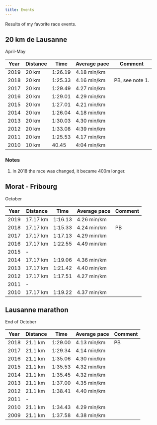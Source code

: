 ```yaml
---
title: Events
---
```


Results of my favorite race events.

## 20 km de Lausanne

April-May

| Year | Distance | Time    | Average pace | Comment         |
| ---- | -------- | ------- | ------------ | --------------- |
| 2019 | 20 km    | 1:26.19 | 4.18 min/km  |                 |
| 2018 | 20 km    | 1:25.33 | 4.16 min/km  | PB, see note 1. |
| 2017 | 20 km    | 1:29.49 | 4.27 min/km  |                 |
| 2016 | 20 km    | 1:29.01 | 4.29 min/km  |                 |
| 2015 | 20 km    | 1:27.01 | 4.21 min/km  |                 |
| 2014 | 20 km    | 1:26.04 | 4.18 min/km  |                 |
| 2013 | 20 km    | 1:30.03 | 4.30 min/km  |                 |
| 2012 | 20 km    | 1:33.08 | 4:39 min/km  |                 |
| 2011 | 20 km    | 1:25.53 | 4.17 min/km  |                 |
| 2010 | 10 km    |   40.45 | 4:04 min/km  |                 |

### Notes

1. In 2018 the race was changed, it became 400m longer.


## Morat - Fribourg

October

| Year | Distance | Time    | Average pace | Comment         |
| ---- | -------- | ------- | ------------ | --------------- |
| 2019 | 17.17 km | 1:16.13 | 4.26 min/km  |                 |
| 2018 | 17.17 km | 1:15.33 | 4.24 min/km  | PB              |
| 2017 | 17.17 km | 1:17.13 | 4.29 min/km  |                 |
| 2016 | 17.17 km | 1:22.55 | 4.49 min/km  |                 |
| 2015 | -        |         |              |                 |
| 2014 | 17.17 km | 1:19.06 | 4.36 min/km  |                 |
| 2013 | 17.17 km | 1:21.42 | 4.40 min/km  |                 |
| 2012 | 17.17 km | 1:17.51 | 4.27 min/km  |                 |
| 2011 | -        |         |              |                 |
| 2010 | 17.17 km | 1:19.22 | 4.37 min/km  |                 |


## Lausanne marathon

End of October

| Year | Distance | Time    | Average pace | Comment         |
| ---- | -------- | ------- | ------------ | --------------- |
| 2018 | 21.1 km  | 1:29.00 | 4.13 min/km  | PB              |
| 2017 | 21.1 km  | 1:29.34 | 4.14 min/km  |                 |
| 2016 | 21.1 km  | 1:35.06 | 4.30 min/km  |                 |
| 2015 | 21.1 km  | 1:35.53 | 4.32 min/km  |                 |
| 2014 | 21.1 km  | 1:35.45 | 4.32 min/km  |                 |
| 2013 | 21.1 km  | 1:37.00 | 4.35 min/km  |                 |
| 2012 | 21.1 km  | 1:38.41 | 4.40 min/km  |                 |
| 2011 | -        |         |              |                 |
| 2010 | 21.1 km  | 1:34.43 | 4.29 min/km  |                 |
| 2009 | 21.1 km  | 1:37.58 | 4.38 min/km  |                 |
